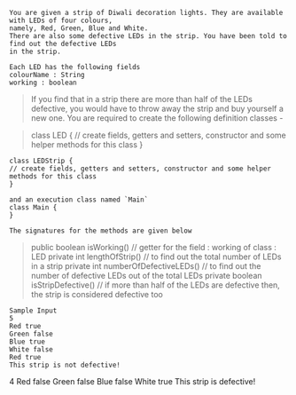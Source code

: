 
    You are given a strip of Diwali decoration lights. They are available with LEDs of four colours,
    namely, Red, Green, Blue and White.
    There are also some defective LEDs in the strip. You have been told to find out the defective LEDs
    in the strip. 
>
    Each LED has the following fields
    colourName : String
    working : boolean

>   If you find that in a strip there are more than half of the LEDs defective, you would have to throw away the strip and buy yourself a new one.
    You are required to create the following definition classes - 
    
>   class LED {
	// create fields, getters and setters, constructor and some helper methods for this class
    }

    
    class LEDStrip {
	// create fields, getters and setters, constructor and some helper methods for this class
    }

    and an execution class named `Main`
    class Main {
    }
   
>   
    The signatures for the methods are given below

>
>   public boolean isWorking() // getter for the field : working of class : LED
    private int lengthOfStrip() // to find out the total number of LEDs in a strip
    private int numberOfDefectiveLEDs() // to find out the number of defective LEDs out of the total LEDs
    private boolean isStripDefective() // if more than half of the LEDs are defective then, the strip is considered defective too


    Sample Input
    5
    Red true
    Green false
    Blue true
    White false
    Red true
    This strip is not defective!

4
Red false
Green false
Blue false
White true
This strip is defective!